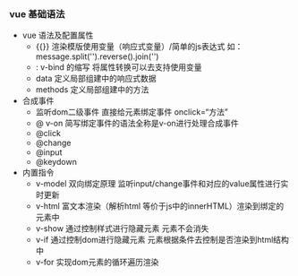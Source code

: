 

### vue 基础语法
- vue 语法及配置属性
    - {{}} 渲染模版使用变量（响应式变量）/简单的js表达式 如：message.split('').reverse().join('')
    - : v-bind 的缩写 将属性转换可以去支持使用变量
    - data 定义局部组建中的响应式数据
    - methods 定义局部组建中的方法
- 合成事件
    - 监听dom二级事件 直接给元素绑定事件 onclick=“方法”
    - @ v-on 简写绑定事件的语法全称是v-on进行处理合成事件
    - @click
    - @change
    - @input
    - @keydown
- 内置指令
    - v-model 双向绑定原理 监听input/change事件和对应的value属性进行实时更新
    - v-html 富文本渲染（解析html 等价于js中的innerHTML）渲染到绑定的元素中
    - v-show 通过控制样式进行隐藏元素 元素不会消失
    - v-if 通过控制dom进行隐藏元素 元素根据条件去控制是否渲染到html结构中
    - v-for 实现dom元素的循环遍历渲染